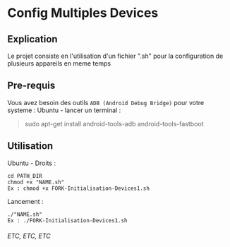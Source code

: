 # Config Multiples Devices
## Explication

Le projet consiste en l'utilisation d'un fichier ".sh" pour la configuration de plusieurs appareils en meme temps

## Pre-requis

Vous avez besoin des outils `ADB (Android Debug Bridge)` pour votre systeme :
Ubuntu - lancer un terminal :
> sudo apt-get install android-tools-adb android-tools-fastboot

## Utilisation

Ubuntu - Droits :
```
cd PATH_DIR
chmod +x "NAME.sh"
Ex : chmod +x FORK-Initialisation-Devices1.sh
```

Lancement :
```
./"NAME.sh"
Ex : ./FORK-Initialisation-Devices1.sh
```

###### ETC, ETC, ETC